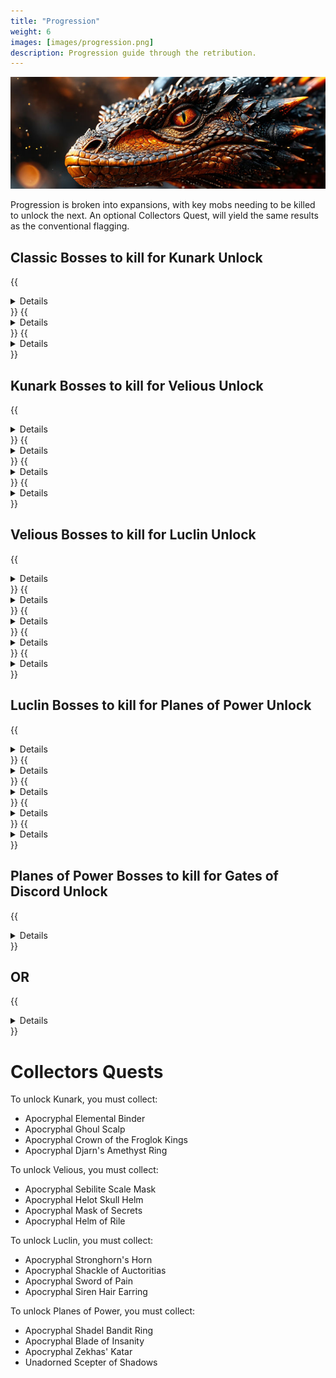 ```yaml
---
title: "Progression"
weight: 6
images: [images/progression.png]
description: Progression guide through the retribution.
---
```


![Progression](images/Nagafen.png)

Progression is broken into expansions, with key mobs needing to be killed to unlock the next. An optional Collectors Quest, will yield the same results as the conventional flagging.

## Classic Bosses to kill for Kunark Unlock
{{<details title="Lord Nagafen">}}
Found in Soluseks Eye, this is a Dragon that will challenge you with his Fire Breath attack.
{{</details>}}
{{<details title="Lady Vox">}}
Found in Permafrost, Lady Vox is a challenging dragon fight to not only get to, but also compete with her Complete Heal
{{</details>}}
{{<details title="Phinigel Autoropos">}}
Found in Kedge Keep, Phinigel will require waterbreathing and strategies to overcome his seahorse guards and wizard spells.
{{</details>}}


## Kunark Bosses to kill for Velious Unlock
{{<details title="Gorenaire">}}
Spawns and roams in the snowy area of the Dreadlands. Buff your Cold and Magic Resists as high as possible..
{{</details>}}
{{<details title="Severilous">}}
Spawns in the Northwest corner of Emerald Jungle, casts fear so magic resist will help.
{{</details>}}
{{<details title="Talendor">}}
Roams around Skyfire Mountains. A tracker can be helpful, casts fear so magic resist will help.
{{</details>}}
{{<details title="Trakanon">}}
Spawns at the very back of the Juggernaut tunnels in Old Sebilis. Poison Resist helps for this fight. Healers can Line-of-Sight his Poison AE.
{{</details>}}


## Velious Bosses to kill for Luclin Unlock
{{<details title="Zlandicar">}}
Spawns in the southern Rat caves, past the snake pool.
{{</details>}}
{{<details title="Klandicar">}}
Located at the entrance to Dragon Necropolis.
{{</details>}}
{{<details title="Yelinak">}}
Lord Yelinak’s Lair is found deep within Skyshrine. He is on his own faction while the rest of the zone is on Claws of Veeshan faction.
{{</details>}}
{{<details title="Wuoshi">}}
Wuoshi spawns right at the Wizard/Druid portal in Wakening Lands. He sees invisibility so he will aggro if you if zone in and are KoS with Claws of Veeshan faction.
{{</details>}}
{{<details title="Hraashna/Tukaarak/Nanzata/Ventani (Sleepers)">}}
Spawns in the basement around the Sleeper.
{{</details>}}


## Luclin Bosses to kill for Planes of Power Unlock
{{<details title="Thought Horror Fiend">}}
Thought Horror Overfiend spawns in the back of the zone. He is permarooted so it’s easy to pull the trash out of his room.
{{</details>}}
{{<details title="Grieg Veneficus">}}
After opening the locked door to Greg Veneficus, you’ll see a portal ahead that ports you up to his room. You must clear the entire room in order to aggro him.
{{</details>}}
{{<details title="Insanity Crawler">}}
Spawns in the southeast room in Akheva Ruins.
{{</details>}}
{{<details title="Xerkizhh the Creator">}}
Xerkizh the Creator is pretty straight forward. He is perma-rooted and can be slowed. Pre-debuff him before engaging.
{{</details>}}
{{<details title="Emporer Ssraeshza">}}
Upon first zoning into the chamber you’ll see a giant golem in the middle and 8 snakes surrounding it. The general strategy is to kill or cc snakes, and kill the Golem. Approx. 3-6 minutes after the golem dies Emperor Ssraeshza will spawn
{{</details>}}


## Planes of Power Bosses to kill for Gates of Discord Unlock
{{<details title="Saryn">}}
Before fighting Saryrn someone in your raid will need to have completed the  Screaming Sphere Key Quest. This key allows you to open the door to Saryrn’s Tower in the Plane of Torment.
{{</details>}}

## OR

{{<details title="Quarm">}}
Quarm will spawn in Phase 5 of Plane of Time.
{{</details>}}



# Collectors Quests

To unlock Kunark, you must collect:

- Apocryphal Elemental Binder
- Apocryphal Ghoul Scalp
- Apocryphal Crown of the Froglok Kings
- Apocryphal Djarn's Amethyst Ring

To unlock Velious, you must collect:

- Apocryphal Sebilite Scale Mask
- Apocryphal Helot Skull Helm
- Apocryphal Mask of Secrets
- Apocryphal Helm of Rile

To unlock Luclin, you must collect:

- Apocryphal Stronghorn's Horn
- Apocryphal Shackle of Auctoritias
- Apocryphal Sword of Pain
- Apocryphal Siren Hair Earring

To unlock Planes of Power, you must collect:

- Apocryphal Shadel Bandit Ring
- Apocryphal Blade of Insanity
- Apocryphal Zekhas' Katar
- Unadorned Scepter of Shadows